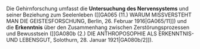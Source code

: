 
Die Gehirnforschung umfasst die **Untersuchung des Nervensystems** und seiner Beziehung zum Seelenleben ([[GA065 (11.) WARUM MISSVERSTEHT MAN DIE GEISTESFORSCHUNG, Berlin, 26. Februar 1916|GA065/11]]) und die **Erkenntnis** über den Zusammenhang zwischen Zerstörungsprozessen und Bewusstsein ([[GA080b (2.) DIE ANTHROPOSOPHIE ALS ERKENNTNIS- UND LEBENSGUT, Solothurn, 28. Januar 1921|GA080b/2]]).
